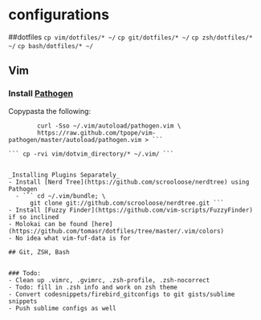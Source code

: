 # configurations

##dotfiles
``` cp vim/dotfiles/* ~/ ```
``` cp git/dotfiles/* ~/ ```
``` cp zsh/dotfiles/* ~/ ```
``` cp bash/dotfiles/* ~/ ```

## Vim
### Install [Pathogen](https://github.com/tpope/vim-pathogen)
Copypasta the following:
``` mkdir -p ~/.vim/autoload ~/.vim/bundle; \ 
        curl -Sso ~/.vim/autoload/pathogen.vim \
        https://raw.github.com/tpope/vim-pathogen/master/autoload/pathogen.vim > ```

``` cp -rvi vim/dotvim_directory/* ~/.vim/ ```


_Installing Plugins Separately_
- Install [Nerd Tree](https://github.com/scrooloose/nerdtree) using Pathogen
  - ``` cd ~/.vim/bundle; \ 
      git clone git://github.com/scrooloose/nerdtree.git ```
- Install [Fuzzy Finder](https://github.com/vim-scripts/FuzzyFinder) if so inclined 
- Molokai can be found [here](https://github.com/tomasr/dotfiles/tree/master/.vim/colors)
- No idea what vim-fuf-data is for

## Git, ZSH, Bash


### Todo: 
- Clean up .vimrc, .gvimrc, .zsh-profile, .zsh-nocorrect
- Todo: fill in .zsh info and work on zsh theme
- Convert codesnippets/firebird_gitconfigs to git gists/sublime snippets
- Push sublime configs as well
